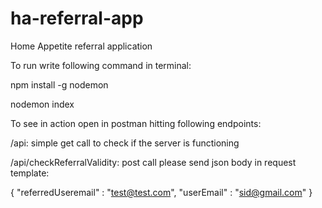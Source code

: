 # ha-referral-app
Home Appetite referral application

To run write following command in terminal:

npm install -g nodemon

nodemon index

To see in action open in postman hitting following endpoints:

/api: simple get call to check if the server is functioning

/api/checkReferralValidity: post call please send json body in request template:

{
    "referredUseremail" : "test@test.com",
    "userEmail" : "sid@gmail.com"
}
